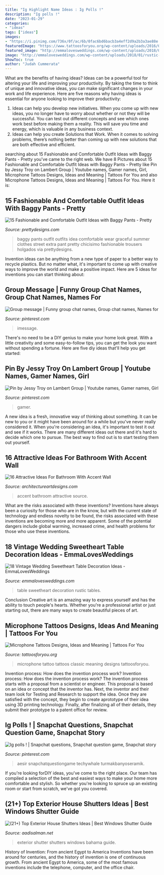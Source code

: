 ```yaml
---
title: "Ig Highlight Name Ideas : Ig Polls !"
description: "Ig polls !"
date: "2023-01-29"
categories:
- "ideas"
tags: ["ideas"]
images:
- "https://i.pinimg.com/736x/0f/ac/6b/0fac6bd6bacb3a4eff2d9a2b3a3ae88e.jpg"
featuredImage: "https://www.tattoosforyou.org/wp-content/uploads/2016/03/Classic-Microphone-Tattoo.jpg"
featured_image: "http://emmalovesweddings.com/wp-content/uploads/2018/01/rustic-vintage-sweetheart-table-ideas.jpg"
image: "http://emmalovesweddings.com/wp-content/uploads/2018/01/rustic-vintage-sweetheart-table-ideas.jpg"
ShowToc: true
author: "Judah Cummerata"
---
```



What are the benefits of having ideas?
Ideas can be a powerful tool for altering your life and improving your productivity. By taking the time to think of unique and innovative ideas, you can make significant changes in your work and life experience. Here are five reasons why having ideas is essential for anyone looking to improve their productivity: 
1. Ideas can help you develop new initiatives. When you come up with new ideas, you no longer have to worry about whether or not they will be successful. You can test out different concepts and see which ones work best before making them a reality. This will save you time and energy, which is valuable in any business context. 
2. Ideas can help you create Solutions that Work. When it comes to solving problems, there’s nothing better than coming up with new solutions that are both effective and efficient.

	

		
searching about 15 Fashionable and Comfortable Outfit Ideas with Baggy Pants - Pretty you've came to the right web. We have 8 Pictures about 15 Fashionable and Comfortable Outfit Ideas with Baggy Pants - Pretty like Pin by Jessy Troy on Lambert Group | Youtube names, Gamer names, Girl, Microphone Tattoos Designs, Ideas and Meaning | Tattoos For You and also Microphone Tattoos Designs, Ideas and Meaning | Tattoos For You. Here it is:
		
    
## 15 Fashionable And Comfortable Outfit Ideas With Baggy Pants - Pretty

<img loading=lazy src="http://www.prettydesigns.com/wp-content/uploads/2014/07/Graceful-Outfit-Idea-with-Baggy-Pants.jpg" onerror="this.onerror=null;this.src='https://tse1.mm.bing.net/th?id=OIP.IgnxrIIgUBK55jp29OgO0gHaK2&amp;pid=15.1';" alt="15 Fashionable and Comfortable Outfit Ideas with Baggy Pants - Pretty">

_Source: prettydesigns.com_

>baggy pants outfit outfits idea comfortable wear graceful summer clothes street extra pant pretty chicisimo fashionable trousers holgados via prettydesigns. 

	

Invention ideas can be anything from a new type of paper to a better way to recycle plastics. But no matter what, it's important to come up with creative ways to improve the world and make a positive impact. Here are 5 ideas for inventions you can start thinking about: 

    
## Group Message | Funny Group Chat Names, Group Chat Names, Names For

<img loading=lazy src="https://i.pinimg.com/736x/9c/fd/c5/9cfdc5bc6cf1bc045e1a9c2ac837d011.jpg" onerror="this.onerror=null;this.src='https://tse4.mm.bing.net/th?id=OIP.PntLwzvKg__eEQHGismzfQHaNK&amp;pid=15.1';" alt="Group message | Funny group chat names, Group chat names, Names for">

_Source: pinterest.com_

>imessage. 

	

There's no need to be a DIY genius to make your home look great. With a little creativity and some easy-to-follow tips, you can get the look you want without spending a fortune. Here are five diy ideas that'll help you get started:  

    
## Pin By Jessy Troy On Lambert Group | Youtube Names, Gamer Names, Girl

<img loading=lazy src="https://i.pinimg.com/736x/0f/ac/6b/0fac6bd6bacb3a4eff2d9a2b3a3ae88e.jpg" onerror="this.onerror=null;this.src='https://tse2.mm.bing.net/th?id=OIP.jPDzqMV_iwyfkDcnK7OJFwHaHT&amp;pid=15.1';" alt="Pin by Jessy Troy on Lambert Group | Youtube names, Gamer names, Girl">

_Source: pinterest.com_

>gamer. 

	

A new idea is a fresh, innovative way of thinking about something. It can be new to you or it might have been around for a while but you've never really considered it. When you're considering an idea, it's important to test it out and see if it works. There are many different ideas out there and it's hard to decide which one to pursue. The best way to find out is to start testing them out yourself.

    
## 16 Attractive Ideas For Bathroom With Accent Wall

<img loading=lazy src="https://www.architectureartdesigns.com/wp-content/uploads/2016/06/4-6.jpg" onerror="this.onerror=null;this.src='https://tse2.mm.bing.net/th?id=OIP.lw-E5DilwwNKhweuxGmBUwHaLK&amp;pid=15.1';" alt="16 Attractive Ideas For Bathroom With Accent Wall">

_Source: architectureartdesigns.com_

>accent bathroom attractive source. 

	

What are the risks associated with these inventions?
Inventions have always been a curiosity for those who are in the know, but with the current state of technology and endless novelty to be found, the risks associated with these inventions are becoming more and more apparent. Some of the potential dangers include global warming, increased crime, and health problems for those who use these inventions.

    
## 18 Vintage Wedding Sweetheart Table Decoration Ideas - EmmaLovesWeddings

<img loading=lazy src="http://emmalovesweddings.com/wp-content/uploads/2018/01/rustic-vintage-sweetheart-table-ideas.jpg" onerror="this.onerror=null;this.src='https://tse3.mm.bing.net/th?id=OIP.SagCO7xXlOvOGp6wbO46iQHaLH&amp;pid=15.1';" alt="18 Vintage Wedding Sweetheart Table Decoration Ideas - EmmaLovesWeddings">

_Source: emmalovesweddings.com_

>table sweetheart decoration rustic tables. 

	

Conclusion
Creative art is an amazing way to express yourself and has the ability to touch people's hearts. Whether you're a professional artist or just starting out, there are many ways to create beautiful pieces of art.

    
## Microphone Tattoos Designs, Ideas And Meaning | Tattoos For You

<img loading=lazy src="https://www.tattoosforyou.org/wp-content/uploads/2016/03/Classic-Microphone-Tattoo.jpg" onerror="this.onerror=null;this.src='https://tse2.mm.bing.net/th?id=OIP.06gPW18Rjb8K9puAO-ON7QHaJ6&amp;pid=15.1';" alt="Microphone Tattoos Designs, Ideas and Meaning | Tattoos For You">

_Source: tattoosforyou.org_

>microphone tattoo tattoos classic meaning designs tattoosforyou. 

	

Invention process: How does the invention process work?
Invention process: How does the invention process work?
The invention process starts with a proposal from a scientist or engineer. This proposal is based on an idea or concept that the inventor has. Next, the inventor and their team look for Testing and Research to support the idea. Once they are satisfied with the concept, they begin to create aprototype of their idea using 3D printing technology. Finally, after finalizing all of their details, they submit their prototype to a patent office for review.

    
## Ig Polls ! | Snapchat Questions, Snapchat Question Game, Snapchat Story

<img loading=lazy src="https://i.pinimg.com/originals/45/85/4f/45854f5d3cbe8a2ea88c89db79f5c17e.jpg" onerror="this.onerror=null;this.src='https://tse3.mm.bing.net/th?id=OIP.dZjs2TDmPaarsZyPQK6tEgHaNK&amp;pid=15.1';" alt="Ig polls ! | Snapchat questions, Snapchat question game, Snapchat story">

_Source: pinterest.com_

>aesir snapchatquestiongame techywhale turmakbanyoseramik. 

	

If you're looking forDIY ideas, you've come to the right place. Our team has compiled a selection of the best and easiest ways to make your home more comfortable and stylish. So whether you're looking to spruce up an existing room or start from scratch, we've got you covered.

    
## (21+) Top Exterior House Shutters Ideas | Best Windows Shutter Guide

<img loading=lazy src="https://aadisalman.net/wp-content/uploads/2017/10/Bahama-exterior-shutters-ideas-louvershop.com_.jpg" onerror="this.onerror=null;this.src='https://tse2.mm.bing.net/th?id=OIP.af-rXc_WDO2uDxnL4lsX9wHaEU&amp;pid=15.1';" alt="(21+) Top Exterior House Shutters Ideas | Best Windows Shutter Guide">

_Source: aadisalman.net_

>exterior shutter shutters windows bahama guide. 

	

History of Invention: From ancient Egypt to America
Inventions have been around for centuries, and the history of invention is one of continuous growth. From ancient Egypt to America, some of the most famous inventions include the telephone, computer, and the office chair.

